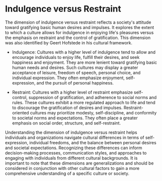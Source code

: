 # Indulgence versus Restraint

The dimension of indulgence versus restraint reflects a society's attitude toward gratifying basic human desires and impulses. It explores the extent to which a culture allows for indulgence in enjoying life's pleasures versus the emphasis on restraint and the control of gratification. This dimension was also identified by Geert Hofstede in his cultural framework.

* Indulgence: Cultures with a higher level of indulgence tend to allow and encourage individuals to enjoy life, fulfill their desires, and seek happiness and enjoyment. They are more lenient toward gratifying basic human needs and desires. Such cultures may display a greater acceptance of leisure, freedom of speech, personal choice, and individual expression. They often emphasize enjoyment, self-expression, and the pursuit of personal happiness.

* Restraint: Cultures with a higher level of restraint emphasize self-control, suppression of gratification, and adherence to social norms and rules. These cultures exhibit a more regulated approach to life and tend to discourage the gratification of desires and impulses. Restraint-oriented cultures may prioritize modesty, self-discipline, and conformity to societal norms and expectations. They often place a greater emphasis on social order, structure, and self-restraint.

Understanding the dimension of indulgence versus restraint helps individuals and organizations navigate cultural differences in terms of self-expression, individual freedoms, and the balance between personal desires and societal expectations. Recognizing these differences can inform decision-making processes, communication styles, and approaches to engaging with individuals from different cultural backgrounds. It is important to note that these dimensions are generalizations and should be considered in conjunction with other cultural factors to gain a more comprehensive understanding of a specific culture or society.
